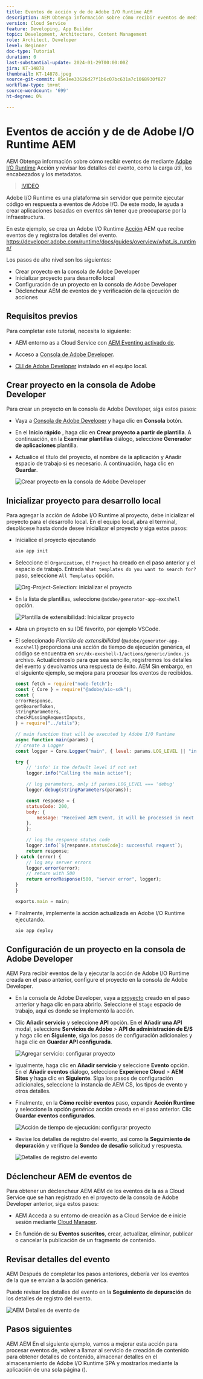 ```yaml
---
title: Eventos de acción y de de Adobe I/O Runtime AEM
description: AEM Obtenga información sobre cómo recibir eventos de mediante la acción de Adobe I/O Runtime y revise los detalles del evento, como la carga útil, los encabezados y los metadatos.
version: Cloud Service
feature: Developing, App Builder
topic: Development, Architecture, Content Management
role: Architect, Developer
level: Beginner
doc-type: Tutorial
duration: 0
last-substantial-update: 2024-01-29T00:00:00Z
jira: KT-14878
thumbnail: KT-14878.jpeg
source-git-commit: 85e1ee33626d27f1b6c07bc631a7c1068930f827
workflow-type: tm+mt
source-wordcount: '699'
ht-degree: 0%

---
```



# Eventos de acción y de de Adobe I/O Runtime AEM

AEM Obtenga información sobre cómo recibir eventos de mediante [Adobe I/O Runtime](https://developer.adobe.com/runtime/docs/guides/overview/what_is_runtime/) Acción y revisar los detalles del evento, como la carga útil, los encabezados y los metadatos.

>[!VIDEO](https://video.tv.adobe.com/v/3427053?quality=12&learn=on)

Adobe I/O Runtime es una plataforma sin servidor que permite ejecutar código en respuesta a eventos de Adobe I/O. De este modo, le ayuda a crear aplicaciones basadas en eventos sin tener que preocuparse por la infraestructura.

En este ejemplo, se crea un Adobe I/O Runtime [Acción](https://developer.adobe.com/runtime/docs/guides/using/creating_actions/) AEM que recibe eventos de y registra los detalles del evento.
https://developer.adobe.com/runtime/docs/guides/overview/what_is_runtime/

Los pasos de alto nivel son los siguientes:

- Crear proyecto en la consola de Adobe Developer
- Inicializar proyecto para desarrollo local
- Configuración de un proyecto en la consola de Adobe Developer
- Déclencheur AEM de eventos de y verificación de la ejecución de acciones

## Requisitos previos

Para completar este tutorial, necesita lo siguiente:

- AEM entorno as a Cloud Service con [AEM Eventing activado de](https://developer.adobe.com/experience-cloud/experience-manager-apis/guides/events/#enable-aem-events-on-your-aem-cloud-service-environment).

- Acceso a [Consola de Adobe Developer](https://developer.adobe.com/developer-console/docs/guides/getting-started/).

- [CLI de Adobe Developer](https://developer.adobe.com/runtime/docs/guides/tools/cli_install/) instalado en el equipo local.

## Crear proyecto en la consola de Adobe Developer

Para crear un proyecto en la consola de Adobe Developer, siga estos pasos:

- Vaya a [Consola de Adobe Developer](https://developer.adobe.com/) y haga clic en **Consola** botón.

- En el **Inicio rápido** , haga clic en **Crear proyecto a partir de plantilla**. A continuación, en la **Examinar plantillas** diálogo, seleccione **Generador de aplicaciones** plantilla.

- Actualice el título del proyecto, el nombre de la aplicación y Añadir espacio de trabajo si es necesario. A continuación, haga clic en **Guardar**.

  ![Crear proyecto en la consola de Adobe Developer](../assets/examples/runtime-action/create-project.png)


## Inicializar proyecto para desarrollo local

Para agregar la acción de Adobe I/O Runtime al proyecto, debe inicializar el proyecto para el desarrollo local. En el equipo local, abra el terminal, desplácese hasta donde desee inicializar el proyecto y siga estos pasos:

- Inicialice el proyecto ejecutando

  ```bash
  aio app init
  ```

- Seleccione el `Organization`, el `Project` ha creado en el paso anterior y el espacio de trabajo. Entrada `What templates do you want to search for?` paso, seleccione `All Templates` opción.

  ![Org-Project-Selection: inicializar el proyecto](../assets/examples/runtime-action/all-templates.png)

- En la lista de plantillas, seleccione `@adobe/generator-app-excshell` opción.

  ![Plantilla de extensibilidad: Inicializar proyecto](../assets/examples/runtime-action/extensibility-template.png)

- Abra un proyecto en su IDE favorito, por ejemplo VSCode.

- El seleccionado _Plantilla de extensibilidad_ (`@adobe/generator-app-excshell`) proporciona una acción de tiempo de ejecución genérica, el código se encuentra en `src/dx-excshell-1/actions/generic/index.js` archivo. Actualicémoslo para que sea sencillo, registremos los detalles del evento y devolvamos una respuesta de éxito. AEM Sin embargo, en el siguiente ejemplo, se mejora para procesar los eventos de recibidos.

  ```javascript
  const fetch = require("node-fetch");
  const { Core } = require("@adobe/aio-sdk");
  const {
  errorResponse,
  getBearerToken,
  stringParameters,
  checkMissingRequestInputs,
  } = require("../utils");
  
  // main function that will be executed by Adobe I/O Runtime
  async function main(params) {
  // create a Logger
  const logger = Core.Logger("main", { level: params.LOG_LEVEL || "info" });
  
  try {
      // 'info' is the default level if not set
      logger.info("Calling the main action");
  
      // log parameters, only if params.LOG_LEVEL === 'debug'
      logger.debug(stringParameters(params));
  
      const response = {
      statusCode: 200,
      body: {
          message: "Received AEM Event, it will be processed in next example",
      },
      };
  
      // log the response status code
      logger.info(`${response.statusCode}: successful request`);
      return response;
  } catch (error) {
      // log any server errors
      logger.error(error);
      // return with 500
      return errorResponse(500, "server error", logger);
  }
  }
  
  exports.main = main;
  ```

- Finalmente, implemente la acción actualizada en Adobe I/O Runtime ejecutando.

  ```bash
  aio app deploy
  ```

## Configuración de un proyecto en la consola de Adobe Developer

AEM Para recibir eventos de la y ejecutar la acción de Adobe I/O Runtime creada en el paso anterior, configure el proyecto en la consola de Adobe Developer.

- En la consola de Adobe Developer, vaya a [proyecto](https://developer.adobe.com/console/projects) creado en el paso anterior y haga clic en para abrirlo. Seleccione el `Stage` espacio de trabajo, aquí es donde se implementó la acción.

- Clic **Añadir servicio** y seleccione **API** opción. En el **Añadir una API** modal, seleccione **Servicios de Adobe** > **API de administración de E/S** y haga clic en **Siguiente**, siga los pasos de configuración adicionales y haga clic en **Guardar API configurada**.

  ![Agregar servicio: configurar proyecto](../assets/examples/runtime-action/add-io-management-api.png)

- Igualmente, haga clic en **Añadir servicio** y seleccione **Evento** opción. En el **Añadir eventos** diálogo, seleccione **Experience Cloud** > **AEM Sites** y haga clic en **Siguiente**. Siga los pasos de configuración adicionales, seleccione la instancia de AEM CS, los tipos de evento y otros detalles.

- Finalmente, en la **Cómo recibir eventos** paso, expandir **Acción Runtime** y seleccione la opción _genérico_ acción creada en el paso anterior. Clic **Guardar eventos configurados**.

  ![Acción de tiempo de ejecución: configurar proyecto ](../assets/examples/runtime-action/select-runtime-action.png)

- Revise los detalles de registro del evento, así como la **Seguimiento de depuración** y verifique la **Sondeo de desafío** solicitud y respuesta.

  ![Detalles de registro del evento](../assets/examples/runtime-action/debug-tracing-challenge-probe.png)


## Déclencheur AEM de eventos de

Para obtener un déclencheur AEM AEM de los eventos de la as a Cloud Service que se han registrado en el proyecto de la consola de Adobe Developer anterior, siga estos pasos:

- AEM Acceda a su entorno de creación as a Cloud Service de e inicie sesión mediante [Cloud Manager](https://my.cloudmanager.adobe.com/).

- En función de su **Eventos suscritos**, crear, actualizar, eliminar, publicar o cancelar la publicación de un fragmento de contenido.

## Revisar detalles del evento

AEM Después de completar los pasos anteriores, debería ver los eventos de la que se envían a la acción genérica.

Puede revisar los detalles del evento en la **Seguimiento de depuración** de los detalles de registro del evento.

![AEM Detalles de evento de](../assets/examples/runtime-action/aem-event-details.png)


## Pasos siguientes

AEM AEM En el siguiente ejemplo, vamos a mejorar esta acción para procesar eventos de, volver a llamar al servicio de creación de contenido para obtener detalles de contenido, almacenar detalles en el almacenamiento de Adobe I/O Runtime SPA y mostrarlos mediante la aplicación de una sola página ().

